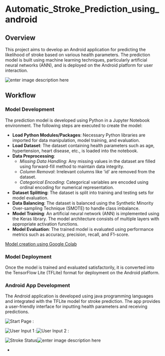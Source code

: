 # Automatic_Stroke_Prediction_using_android

## Overview
This project aims to develop an Android application for predicting the likelihood of stroke based on various health parameters. The prediction model is built using machine learning techniques, particularly artificial neural networks (ANN), and is deployed on the Android platform for user interaction.  

![enter image description here](https://github.com/jahirnstu14/Automatic_Stroke_Prediction_using_android/blob/main/titlepic.jpg)

## Workflow

### Model Development
The prediction model is developed using Python in a Jupyter Notebook environment. The following steps are executed to create the model:

- **Load Python Modules/Packages**: Necessary Python libraries are imported for data manipulation, model training, and evaluation.
- **Load Dataset**: The dataset containing health parameters such as age, hypertension, heart disease, etc., is loaded into the notebook.
- **Data Preprocessing**:
  - *Missing Data Handling*: Any missing values in the dataset are filled using forward-fill method to maintain data integrity.
  - *Column Removal*: Irrelevant columns like 'id' are removed from the dataset.
  - *Categorical Encoding*: Categorical variables are encoded using ordinal encoding for numerical representation.
- **Dataset Splitting**: The dataset is split into training and testing sets for model evaluation.
- **Data Balancing**: The dataset is balanced using the Synthetic Minority Over-sampling Technique (SMOTE) to handle class imbalance.
- **Model Training**: An artificial neural network (ANN) is implemented using the Keras library. The model architecture consists of multiple layers with appropriate activation functions.
- **Model Evaluation**: The trained model is evaluated using performance metrics such as accuracy, precision, recall, and F1-score.
   
[Model creation  using Google Colab](https://colab.research.google.com/drive/1WdS-fr28W57-I4QUIlE4NK-wNk0B3Eku)

### Model Deployment
Once the model is trained and evaluated satisfactorily, it is converted into the TensorFlow Lite (TFLite) format for deployment on the Android platform.

### Android App Development
The Android application is developed using java  programming languages and integrated with the TFLite model for stroke prediction. The app provides a user-friendly interface for inputting health parameters and receiving predictions.

![Start Page : ](https://github.com/jahirnstu14/Automatic_Stroke_Prediction_using_android/blob/main/1.startPage.PNG)  

![User Input 1 :](https://github.com/jahirnstu14/Automatic_Stroke_Prediction_using_android/blob/main/2.DataInput1.PNG)![User Input 2 :](https://github.com/jahirnstu14/Automatic_Stroke_Prediction_using_android/blob/main/2.DataInput2.PNG)  

![Stroke Status ](https://github.com/jahirnstu14/Automatic_Stroke_Prediction_using_android/blob/main/3.Strokepatient%20suggestion.PNG)![enter image description here](https://github.com/jahirnstu14/Automatic_Stroke_Prediction_using_android/blob/main/4.nonstrokepatientstaus.PNG)

 - 
